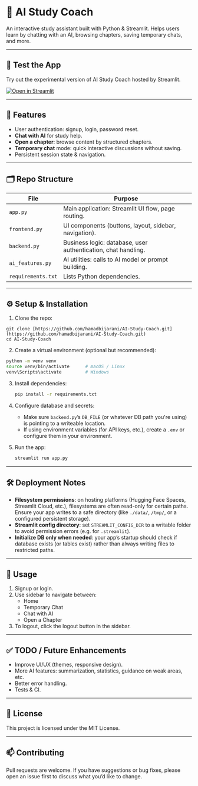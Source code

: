 # 📘 AI Study Coach

An interactive study assistant built with Python & Streamlit. Helps users learn by chatting with an AI, browsing chapters, saving temporary chats, and more.

---

## 🧪 Test the App

Try out the experimental version of AI Study Coach hosted by Streamlit.

[![Open in Streamlit](https://static.streamlit.io/badges/streamlit_badge_black_white.svg)](https://aistudycoach.streamlit.app/)

---

## 🚀 Features

- User authentication: signup, login, password reset.  
- **Chat with AI** for study help.  
- **Open a chapter**: browse content by structured chapters.  
- **Temporary chat** mode: quick interactive discussions without saving.  
- Persistent session state & navigation.  

---

## 🗂️ Repo Structure

| File | Purpose |
|---|---|
| `app.py` | Main application: Streamlit UI flow, page routing. |
| `frontend.py` | UI components (buttons, layout, sidebar, navigation). |
| `backend.py` | Business logic: database, user authentication, chat handling. |
| `ai_features.py` | AI utilities: calls to AI model or prompt building. |
| `requirements.txt` | Lists Python dependencies. |

---

## ⚙️ Setup & Installation

1. Clone the repo:
  
```
git clone [https://github.com/hamadbijarani/AI-Study-Coach.git](https://github.com/hamadbijarani/AI-Study-Coach.git)
cd AI-Study-Coach
```

2. Create a virtual environment (optional but recommended):  
```bash
python -m venv venv
source venv/bin/activate      # macOS / Linux
venv\Scripts\activate         # Windows
````

3. Install dependencies:

   ```bash
   pip install -r requirements.txt
   ```

4. Configure database and secrets:

   * Make sure `backend.py`’s `DB_FILE` (or whatever DB path you're using) is pointing to a writeable location.
   * If using environment variables (for API keys, etc.), create a `.env` or configure them in your environment.

5. Run the app:

   ```bash
   streamlit run app.py
   ```

---

## 🛠️ Deployment Notes

* **Filesystem permissions**: on hosting platforms (Hugging Face Spaces, Streamlit Cloud, etc.), filesystems are often read-only for certain paths. Ensure your app writes to a safe directory (like `./data/`, `/tmp/`, or a configured persistent storage).
* **Streamlit config directory**: set `STREAMLIT_CONFIG_DIR` to a writable folder to avoid permission errors (e.g. for `.streamlit`).
* **Initialize DB only when needed**: your app’s startup should check if database exists (or tables exist) rather than always writing files to restricted paths.

---

## 👤 Usage

1. Signup or login.
2. Use sidebar to navigate between:
   * Home
   * Temporary Chat
   * Chat with AI
   * Open a Chapter
3. To logout, click the logout button in the sidebar.

---

## ✅ TODO / Future Enhancements

* Improve UI/UX (themes, responsive design).
* More AI features: summarization, statistics, guidance on weak areas, etc.
* Better error handling.
* Tests & CI.

---

## 📄 License

This project is licensed under the MIT License.  


---

## 📫 Contributing

Pull requests are welcome. If you have suggestions or bug fixes, please open an issue first to discuss what you’d like to change.

